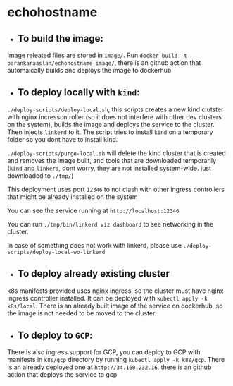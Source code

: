 # echohostname

- ## To build the image:

Image releated files are stored in `image/`. Run `docker build -t barankaraaslan/echohostname image/`, there is an github action that automaically builds and deploys the image to dockerhub

- ## To deploy locally with `kind`:

`./deploy-scripts/deploy-local.sh`, this scripts creates a new kind clutster with nginx incresscntroller (so it does not interfere with other dev clusters on the system), builds the image and deploys the service to the cluster. Then injects `linkerd` to it.
The script tries to install `kind` on a temporary folder so you dont have to install kind.

`./deploy-scripts/purge-local.sh` will delete the kind cluster that is created and removes the image built, and tools that are downloaded temporarily (`kind` and `linkerd`, dont worry, they are not installed system-wide. just downloaded to `./tmp/`)

This deployment uses port `12346` to not clash with other ingress controllers that might be already installed on the system

You can see the service running at `http://localhost:12346`

You can run `./tmp/bin/linkerd viz dashboard` to see networking in the cluster.

In case of something does not work with linkerd, please use `./deploy-scripts/deploy-local-wo-linkerd`

- ## To deploy already existing cluster

k8s manifests provided uses nginx ingress, so the cluster must have nginx ingress controller installed. It can be deployed with `kubectl apply -k k8s/local`. There is an already built image of the service on dockerhub, so the image is not needed to be moved to the cluster.

- ## To deploy to `GCP`:

There is also ingress support for GCP, you can deploy to GCP with manifests in `k8s/gcp` directory by running `kubectl apply -k k8s/gcp`. There is an already deployed one at `http://34.160.232.16`, there is an github action that deploys the service to gcp
